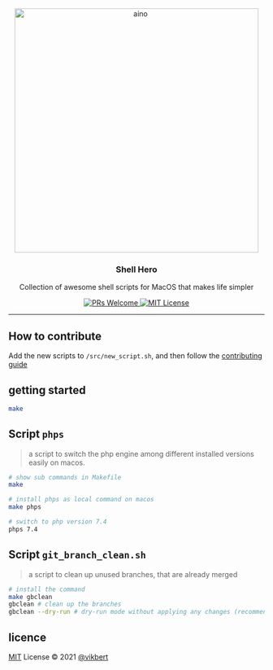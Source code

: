 <div align="center">
  <img src="https://1.bp.blogspot.com/-dBoGxQMuDpA/YFb8qV9LM5I/AAAAAAAAARQ/ImtGfZRZQ9kweL0OJwnI0mtM_udBtZCqwCNcBGAsYHQ/w680/coding%2Bskils%2Bto%2Bget%2Bjob.jpeg" width="480px" alt="aino" />
  <h3>Shell Hero</h3>
  <p>Collection of awesome shell scripts for MacOS that makes life simpler</p>

  <p>
    <a href="#">
      <img src="https://img.shields.io/badge/PRs-Welcome-brightgreen.svg?style=flat-square" alt="PRs Welcome">
    </a>
    <a href="#">
      <img src="https://img.shields.io/badge/License-MIT-brightgreen.svg?style=flat-square" alt="MIT License">
    </a>
  </p>
</div>

---

## How to contribute
Add the new scripts to `/src/new_script.sh`, and then follow the [contributing guide](CONTRIBUTING.md)

## getting started
```bash
make 
```

## Script `phps`
> a script to switch the php engine among different installed versions easily on macos.

```bash
# show sub commands in Makefile
make

# install phps as local command on macos
make phps  

# switch to php version 7.4
phps 7.4
```

## Script `git_branch_clean.sh`
> a script to clean up unused branches, that are already merged

```bash
# install the command
make gbclean
gbclean # clean up the branches
gbclean --dry-run # dry-run mode without applying any changes (recommended)
```


## licence

[MIT](./LICENSE) License © 2021 [@vikbert](https://vikbert.github.io/)
